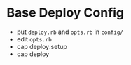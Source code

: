 # Base Deploy Config #

  * put `deploy.rb` and `opts.rb` in `config/`
  * edit `opts.rb`
  * cap deploy:setup
  * cap deploy